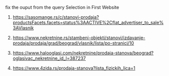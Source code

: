 fix the ouput from the query Selection in First Website

1. https://sasomange.rs/c/stanovi-prodaja?productsFacets.facets=status%3AACTIVE%2Cflat_advertiser_to_sale%3AVlasnik

2. https://www.nekretnine.rs/stambeni-objekti/stanovi/izdavanje-prodaja/prodaja/grad/beograd/vlasnik/lista/po-stranici/10

3. https://www.halooglasi.com/nekretnine/prodaja-stanova/beograd?oglasivac_nekretnine_id_l=387237

4. https://www.4zida.rs/prodaja-stanova?lista_fizickih_lica=1
